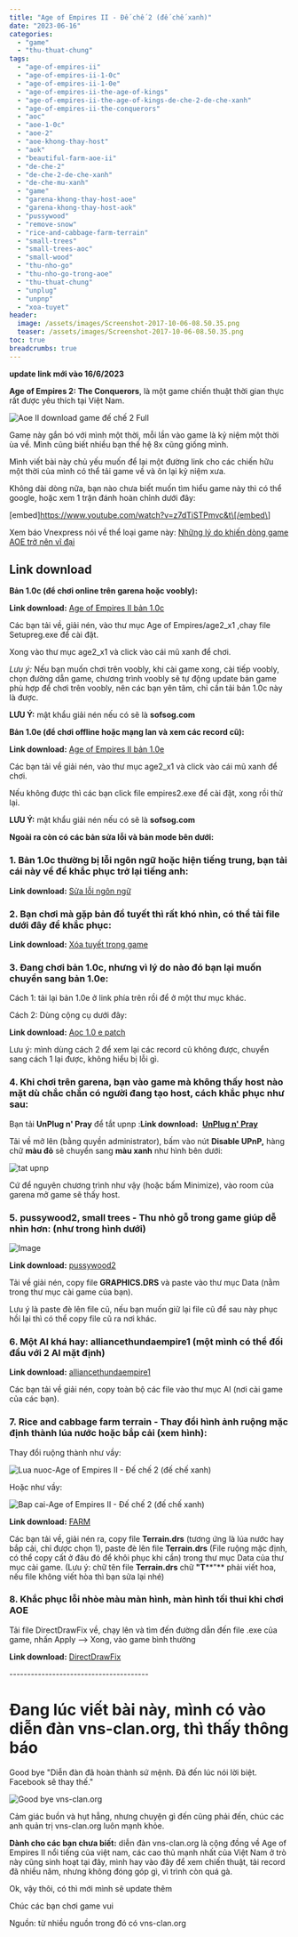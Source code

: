 ```yaml
---
title: "Age of Empires II - Đế chế 2 (đế chế xanh)"
date: "2023-06-16"
categories: 
  - "game"
  - "thu-thuat-chung"
tags: 
  - "age-of-empires-ii"
  - "age-of-empires-ii-1-0c"
  - "age-of-empires-ii-1-0e"
  - "age-of-empires-ii-the-age-of-kings"
  - "age-of-empires-ii-the-age-of-kings-de-che-2-de-che-xanh"
  - "age-of-empires-ii-the-conquerors"
  - "aoc"
  - "aoe-1-0c"
  - "aoe-2"
  - "aoe-khong-thay-host"
  - "aok"
  - "beautiful-farm-aoe-ii"
  - "de-che-2"
  - "de-che-2-de-che-xanh"
  - "de-che-mu-xanh"
  - "game"
  - "garena-khong-thay-host-aoe"
  - "garena-khong-thay-host-aok"
  - "pussywood"
  - "remove-snow"
  - "rice-and-cabbage-farm-terrain"
  - "small-trees"
  - "small-trees-aoc"
  - "small-wood"
  - "thu-nho-go"
  - "thu-nho-go-trong-aoe"
  - "thu-thuat-chung"
  - "unplug"
  - "unpnp"
  - "xoa-tuyet"
header:
  image: /assets/images/Screenshot-2017-10-06-08.50.35.png
  teaser: /assets/images/Screenshot-2017-10-06-08.50.35.png
toc: true
breadcrumbs: true
---
```


**update link mới vào 16/6/2023**

**Age of Empires 2: The Conquerors**, là một game chiến thuật thời gian thực rất được yêu thích tại Việt Nam.

![Aoe II download game đế chế 2 Full](/assets/images/Screenshot-2017-10-06-08.50.35.png)

Game này gắn bó với mình một thời, mỗi lần vào game là kỷ niệm một thời ùa về. Mình cũng biết nhiều bạn thế hệ 8x cũng giống mình.

Mình viết bài này chủ yếu muốn để lại một đường link cho các chiến hữu một thời của mình có thể tải game về và ôn lại kỷ niệm xưa.

Không dài dòng nữa, bạn nào chưa biết muốn tìm hiểu game này thì có thể google, hoặc xem 1 trận đánh hoàn chỉnh dưới đây:

\[embed\]<https://www.youtube.com/watch?v=z7dTiSTPmvc&t\[/embed\>]

Xem báo Vnexpress nói về thể loại game này: [Những lý do khiến dòng game AOE trở nên vĩ đại](https://sohoa.vnexpress.net/tin-tuc/lang-game/nhung-ly-do-khien-dong-game-aoe-tro-nen-vi-dai-3634974.html)

## Link download

**Bản 1.0c (để chơi online trên garena hoặc voobly):**

**Link download:** [Age of Empires II bản 1.0c](https://drive.google.com/file/d/1R79bjx_a16QNjfQMvSqVMrL8BwAcHPrn/view?usp=drive_link)

Các bạn tải về, giải nén, vào thư mục Age of Empires/age2\_x1 ,chay file Setupreg.exe để cài đặt.

Xong vào thư mục age2\_x1 và click vào cái mũ xanh để chơi.

_Lưu ý:_ Nếu bạn muốn chơi trên voobly, khi cài game xong, cài tiếp voobly, chọn đường dẫn game, chương trình voobly sẽ tự động update bản game phù hợp để chơi trên voobly, nên các bạn yên tâm, chỉ cần tải bản 1.0c này là được.

**LƯU Ý:** mật khẩu giải nén nếu có sẽ là **sofsog.com**

**Bản 1.0e (để chơi offline hoặc mạng lan và xem các record cũ):**

**Link download:** [Age of Empires II bản 1.0e](https://drive.google.com/file/d/1eCxPe1CY7yhZ2Jed5_AZCsbGOFcz5e6M/view?usp=drive_link)

Các bạn tải về giải nén, vào thư mục age2\_x1 và click vào cái mũ xanh để chơi.

Nếu không được thì các bạn click file empires2.exe để cài đặt, xong rồi thử lại.

**LƯU Ý:** mật khẩu giải nén nếu có sẽ là **sofsog.com**

**Ngoài ra còn có các bản sửa lỗi và bản mode bên dưới:**

### **1\. Bản 1.0c thường bị lỗi ngôn ngữ hoặc hiện tiếng trung, bạn tải cái này về để khắc phục trở lại tiếng anh:**

**Link download:** [Sửa lỗi ngôn ngữ](https://drive.google.com/file/d/1WX5t4dwEX8lnxSBuuOEt4kQ6KhygBUcC/view?usp=drive_link)

### **2\. Bạn chơi mà gặp bản đồ tuyết thì rất khó nhìn, có thể tải file dưới đây để khắc phục:**

**Link download:** [Xóa tuyết trong game](https://drive.google.com/file/d/1iZ1_MEhzN6EUfbcGEzZULS5bitlqc_iF/view?usp=drive_link)

### **3\. Đang chơi bản 1.0c, nhưng vì lý do nào đó bạn lại muốn chuyển sang bản 1.0e:**

Cách 1: tải lại bản 1.0e ở link phía trên rồi để ở một thư mục khác.

Cách 2: Dùng cộng cụ dưới đây:

**Link download:** [Aoc 1.0 e patch](https://drive.google.com/file/d/1IM0uknpLEkVk5NF_Xl6-9fBro2IQBPaG/view?usp=drive_link)

Lưu ý: mình dùng cách 2 để xem lại các record cũ không được, chuyển sang cách 1 lại được, không hiểu bị lỗi gì.

### **4\. Khi chơi trên garena, bạn vào game mà không thấy host nào mặt dù chắc chắn có người đang tạo host, cách khắc phục như sau:**

Bạn tải **UnPlug n' Pray** để tắt upnp :**Link download:**  [**UnPlug n' Pray**](https://drive.google.com/file/d/1L5J2NsHXvnKph4phU8ElG1Zq3Yh7HA3v/view?usp=drive_link)

Tải về mở lên (bằng quyền administrator), bấm vào nút **Disable UPnP,** hàng chữ **màu đỏ** sẽ chuyển sang **màu xanh** như hình bên dưới:

![tat upnp](/assets/images/tat-upnp-2.jpg)

Cứ để nguyên chương trình như vậy (hoặc bấm Minimize), vào room của garena mở game sẽ thấy host.

### **5. pussywood2, small trees - Thu nhỏ gỗ trong game giúp dễ nhìn hơn: (như trong hình dưới)**

![Image](/assets/images/213189j.gif)

**Link download:** [pussywood2](https://drive.google.com/file/d/15db3i2Psc8RIyuTeq7fr_Is_By7PDwVn/view?usp=drive_link)

Tải về giải nén, copy file **GRAPHICS.DRS** và paste vào thư mục Data (nằm trong thư mục cài game của bạn).

Lưu ý là paste đè lên file cũ, nếu bạn muốn giữ lại file cũ để sau này phục hồi lại thì có thể copy file cũ ra nơi khác.

### **6\. Một AI khá hay: alliancethundaempire1 (một mình có thể đối đầu với 2 AI mặt định)**

**Link download:** [alliancethundaempire1](https://drive.google.com/file/d/1tcxmfSiISXgeIsSeZn1_EAaf6dLaRYkR/view?usp=drive_link)

Các bạn tải về giải nén, copy toàn bộ các file vào thư mục AI (nơi cài game của các bạn).

### **7. Rice and cabbage farm terrain - Thay đổi hình ảnh ruộng mặc định thành lúa nước hoặc bắp cải (xem hình):**

Thay đổi ruộng thành như vầy:

![Lua nuoc-Age of Empires II - Đế chế 2 (đế chế xanh)](/assets/images/Lua-nuoc-Age-of-Empires-II-Đế-chế-2-đế-chế-xanh.png)

Hoặc như vầy:

![Bap cai-Age of Empires II - Đế chế 2 (đế chế xanh)](/assets/images/Bap-cai-Age-of-Empires-II-Đế-chế-2-đế-chế-xanh.png)

**Link download:** [FARM](https://drive.google.com/file/d/16U9ZIwqJAX0-cYG9feKsUkafvJzXwvYS/view?usp=drive_link)

Các bạn tải về, giải nén ra, copy file **Terrain.drs** (tương ứng là lúa nước hay bắp cải, chỉ được chọn 1), paste đè lên file **Terrain.drs** (File ruộng mặc định, có thể copy cất ở đâu đó để khôi phục khi cần) trong thư mục Data của thư mục cài game. (Lưu ý: chữ tên file **Terrain.drs** chữ **"T****"** phải viết hoa, nếu file không viết hòa thì bạn sửa lại nhé)

### 8\. Khắc phục lỗi nhòe màu màn hình, màn hình tối thui khi chơi AOE

Tải file DirectDrawFix về, chạy lên và tìm đến đường dẫn đến file .exe của game, nhấn Apply --> Xong, vào game bình thường

**Link download:** [DirectDrawFix](https://drive.google.com/file/d/1_RsG7egoDlK021cGdmmRzJnf0vJVEpFo/view?usp=drive_link)

\---------------------------------------

# Đang lúc viết bài này, mình có vào diễn đàn vns-clan.org, thì thấy thông báo

Good bye "Diễn đàn đã hoàn thành sứ mệnh. Đã đến lúc nói lời biệt. Facebook sẽ thay thế."

![Good bye vns-clan.org](/assets/images/Good-bye-vns-clan-min.png)

Cảm giác buồn và hụt hẫng, nhưng chuyện gì đến cũng phải đến, chúc các anh quản trị vns-clan.org luôn mạnh khỏe.

**Dành cho các bạn chưa biết:** diễn đàn vns-clan.org là cộng đồng về Age of Empires II nổi tiếng của việt nam, các cao thủ mạnh nhất của Việt Nam ở trò này cũng sinh hoạt tại đây, mình hay vào đây để xem chiến thuật, tải record đã nhiều năm, nhưng không đóng góp gì, vì trình còn quá gà.

Ok, vậy thôi, có thì mới mình sẽ update thêm

Chúc các bạn chơi game vui

Nguồn: từ nhiều nguồn trong đó có vns-clan.org
